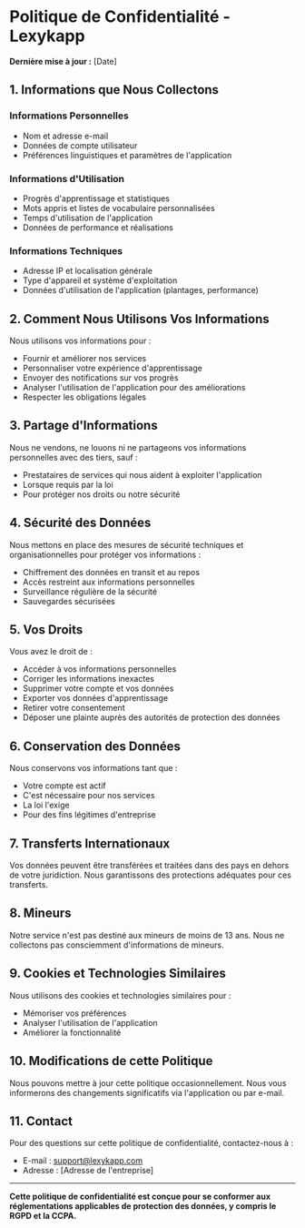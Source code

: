 # Politique de Confidentialité - Lexykapp

**Dernière mise à jour :** [Date]

## 1. Informations que Nous Collectons

### Informations Personnelles
- Nom et adresse e-mail
- Données de compte utilisateur
- Préférences linguistiques et paramètres de l'application

### Informations d'Utilisation
- Progrès d'apprentissage et statistiques
- Mots appris et listes de vocabulaire personnalisées
- Temps d'utilisation de l'application
- Données de performance et réalisations

### Informations Techniques
- Adresse IP et localisation générale
- Type d'appareil et système d'exploitation
- Données d'utilisation de l'application (plantages, performance)

## 2. Comment Nous Utilisons Vos Informations

Nous utilisons vos informations pour :
- Fournir et améliorer nos services
- Personnaliser votre expérience d'apprentissage
- Envoyer des notifications sur vos progrès
- Analyser l'utilisation de l'application pour des améliorations
- Respecter les obligations légales

## 3. Partage d'Informations

Nous ne vendons, ne louons ni ne partageons vos informations personnelles avec des tiers, sauf :
- Prestataires de services qui nous aident à exploiter l'application
- Lorsque requis par la loi
- Pour protéger nos droits ou notre sécurité

## 4. Sécurité des Données

Nous mettons en place des mesures de sécurité techniques et organisationnelles pour protéger vos informations :
- Chiffrement des données en transit et au repos
- Accès restreint aux informations personnelles
- Surveillance régulière de la sécurité
- Sauvegardes sécurisées

## 5. Vos Droits

Vous avez le droit de :
- Accéder à vos informations personnelles
- Corriger les informations inexactes
- Supprimer votre compte et vos données
- Exporter vos données d'apprentissage
- Retirer votre consentement
- Déposer une plainte auprès des autorités de protection des données

## 6. Conservation des Données

Nous conservons vos informations tant que :
- Votre compte est actif
- C'est nécessaire pour nos services
- La loi l'exige
- Pour des fins légitimes d'entreprise

## 7. Transferts Internationaux

Vos données peuvent être transférées et traitées dans des pays en dehors de votre juridiction. Nous garantissons des protections adéquates pour ces transferts.

## 8. Mineurs

Notre service n'est pas destiné aux mineurs de moins de 13 ans. Nous ne collectons pas consciemment d'informations de mineurs.

## 9. Cookies et Technologies Similaires

Nous utilisons des cookies et technologies similaires pour :
- Mémoriser vos préférences
- Analyser l'utilisation de l'application
- Améliorer la fonctionnalité

## 10. Modifications de cette Politique

Nous pouvons mettre à jour cette politique occasionnellement. Nous vous informerons des changements significatifs via l'application ou par e-mail.

## 11. Contact

Pour des questions sur cette politique de confidentialité, contactez-nous à :
- E-mail : support@lexykapp.com
- Adresse : [Adresse de l'entreprise]

---

**Cette politique de confidentialité est conçue pour se conformer aux réglementations applicables de protection des données, y compris le RGPD et la CCPA.**
